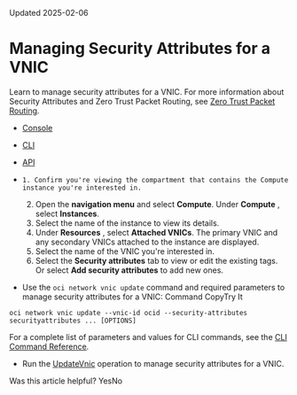 Updated 2025-02-06
# Managing Security Attributes for a VNIC
Learn to manage security attributes for a VNIC.
For more information about Security Attributes and Zero Trust Packet Routing, see [Zero Trust Packet Routing](https://docs.oracle.com/iaas/Content/zero-trust-packet-routing/home.htm).
  * [Console](https://docs.oracle.com/en-us/iaas/Content/Network/Tasks/managingvnics_tasks-sec_att.htm)
  * [CLI](https://docs.oracle.com/en-us/iaas/Content/Network/Tasks/managingvnics_tasks-sec_att.htm)
  * [API](https://docs.oracle.com/en-us/iaas/Content/Network/Tasks/managingvnics_tasks-sec_att.htm)


  *     1. Confirm you're viewing the compartment that contains the Compute instance you're interested in. 
    2. Open the **navigation menu** and select **Compute**. Under **Compute** , select **Instances**.
    3. Select the name of the instance to view its details.
    4. Under **Resources** , select **Attached VNICs**.
The primary VNIC and any secondary VNICs attached to the instance are displayed. 
    5. Select the name of the VNIC you're interested in.
    6. Select the **Security attributes** tab to view or edit the existing tags. Or select **Add security attributes** to add new ones.
  * Use the `oci network vnic update` command and required parameters to manage security attributes for a VNIC:
Command
CopyTry It
```
oci network vnic update --vnic-id ocid --security-attributes securityattributes ... [OPTIONS]
```

For a complete list of parameters and values for CLI commands, see the [CLI Command Reference](https://docs.oracle.com/iaas/tools/oci-cli/latest).
  * Run the [UpdateVnic](https://docs.oracle.com/iaas/api/#/en/iaas/latest/Vnic/UpdateVnic) operation to manage security attributes for a VNIC.


Was this article helpful?
YesNo

